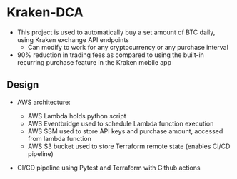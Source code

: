 # Kraken-DCA
- This project is used to automatically buy a set amount of BTC daily, using Kraken exchange API endpoints
  - Can modify to work for any cryptocurrency or any purchase interval
- 90% reduction in trading fees as compared to using the built-in recurring purchase feature in the Kraken mobile app

## Design
- AWS architecture: 
  - AWS Lambda holds python script
  - AWS Eventbridge used to schedule Lambda function execution
  - AWS SSM used to store API keys and purchase amount, accessed from lambda function
  - AWS S3 bucket used to store Terraform remote state (enables CI/CD pipeline)

- CI/CD pipeline using Pytest and Terraform with Github actions


